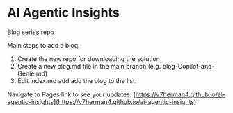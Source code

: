# AI Agentic Insights 
Blog series repo


Main steps to add a blog:

1. Create the new repo for downloading the solution
2. Create a new blog.md file in the main branch (e.g. blog-Copilot-and-Genie.md)
3. Edit index.md add add the blog to the list.

   
Navigate to Pages link to see your updates:
[https://v7herman4.github.io/ai-agentic-insights](https://v7herman4.github.io/ai-agentic-insights)
